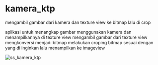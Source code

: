# kamera_ktp
mengambil gambar dari kamera dan texture view ke bitmap lalu di crop

aplikasi untuk menangkap gambar menggunakan kamera dan menampilkannya di texture view 
mengambil gambar dari texture view
mengkonversi menjadi bitmap
melakukan croping bitmap sesuai dengan yang di inginkan lalu menampilkan ke imageview

![ss_kamera_ktp](https://user-images.githubusercontent.com/20149660/75861987-c2ed6380-5e30-11ea-9af4-409f7ad8a0e3.png)


